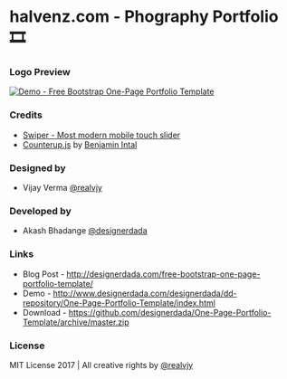 # halvenz.com - Phography Portfolio 🎞

### Logo Preview
[![Demo - Free Bootstrap One-Page Portfolio Template](https://halvenz.com/assets/halivenzlogo.png)](https://halvenz.com/)


### Credits

 * [Swiper - Most modern mobile touch slider](http://idangero.us/swiper)
 * [Counterup.js](https://github.com/bfintal/Counter-Up) by [Benjamin Intal](https://github.com/bfintal)


### Designed by

 * Vijay Verma [@realvjy](https://dribbble.com/realvjy)


### Developed by

 * Akash Bhadange [@designerdada](https://dribbble.com/designerdada)


### Links
 * Blog Post - http://designerdada.com/free-bootstrap-one-page-portfolio-template/
 * Demo - http://www.designerdada.com/designerdada/dd-repository/One-Page-Portfolio-Template/index.html
 * Download - https://github.com/designerdada/One-Page-Portfolio-Template/archive/master.zip


### License
MIT License 2017 | All creative rights by [@realvjy](https://github.com/realvjy)
